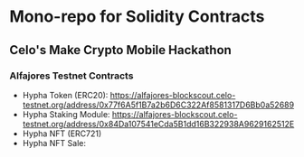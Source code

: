 # Mono-repo for Solidity Contracts
## Celo's Make Crypto Mobile Hackathon

### Alfajores Testnet Contracts
- Hypha Token (ERC20): https://alfajores-blockscout.celo-testnet.org/address/0x77f6A5f1B7a2b6D6C322Af8581317D6Bb0a52689
- Hypha Staking Module: https://alfajores-blockscout.celo-testnet.org/address/0x84Da107541eCda5B1dd16B322938A9629162512E
- Hypha NFT (ERC721)
- Hypha NFT Sale: 
